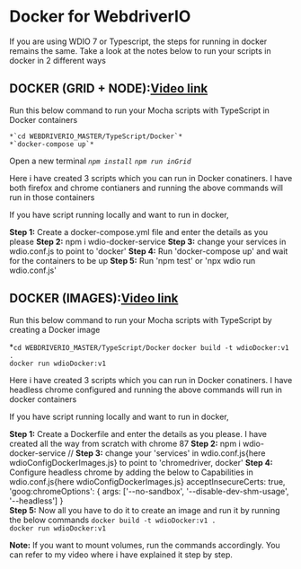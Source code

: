 # Docker for WebdriverIO
If you are using WDIO 7 or Typescript, the steps for running in docker remains the same.
Take a look at the notes below to run your scripts in docker in 2 different ways

## DOCKER (GRID + NODE):[Video link](https://youtu.be/NDt4alzH5E0)

   Run this below command to run your Mocha scripts with TypeScript in Docker containers

    *`cd WEBDRIVERIO_MASTER/TypeScript/Docker`*
    *`docker-compose up`*

   Open a new terminal
    *`npm install`*
    *`npm run inGrid`*

   Here i have created 3 scripts which you can run in Docker conatiners.
   I have both firefox and chrome contianers and running the above commands 
   will run in those containers

   If you have script running locally and want to run in docker,

   **Step 1:** Create a docker-compose.yml file and enter the details as you please
   **Step 2:** npm i wdio-docker-service
   **Step 3:** change your services in wdio.conf.js to point to 'docker'
   **Step 4:** Run 'docker-compose up' and wait for the containers to be up
   **Step 5:** Run 'npm test' or 'npx wdio run wdio.conf.js'

## DOCKER (IMAGES):[Video link](https://youtu.be/Yjg476fg1l0)

   Run this below command to run your Mocha scripts with TypeScript by creating a Docker image

   *`cd WEBDRIVERIO_MASTER/TypeScript/Docker`
    `docker build -t wdioDocker:v1 .`    
    `docker run wdioDocker:v1`

   Here i have created 3 scripts which you can run in Docker conatiners.
   I have headless chrome configured and running the above commands 
   will run in docker containers

   If you have script running locally and want to run in docker,

   **Step 1:** Create a Dockerfile and enter the details as you please. I have created all the way from scratch with chrome 87
   **Step 2:** npm i wdio-docker-service //
   **Step 3:** change your 'services' in wdio.conf.js{here wdioConfigDockerImages.js} to point to 'chromedriver, docker'
   **Step 4:** Configure headless chrome by adding the below to Capabilities in wdio.conf.js{here wdioConfigDockerImages.js}
            acceptInsecureCerts: true,
            'goog:chromeOptions': {
                args: ['--no-sandbox', '--disable-dev-shm-usage', '--headless']
            }  
   **Step 5:** Now all you have to do it to create an image and run it by running the below commands
            `docker build -t wdioDocker:v1 .`    
            `docker run wdioDocker:v1`
    
   **Note:** If you want to mount volumes, run the commands accordingly. You can refer to my video where i have explained it step by step.
